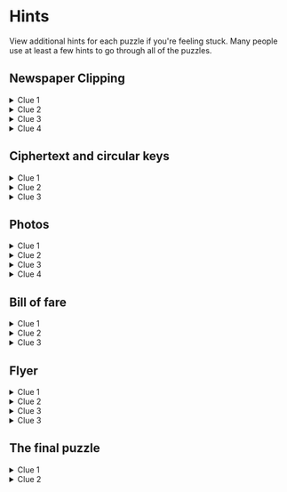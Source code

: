 # Hints

View additional hints for each puzzle if you're feeling stuck. Many people use at least a few hints to go through all of the puzzles.

## Newspaper Clipping

<details><summary>Clue 1</summary>
<p>

The ad on the back and the newspaper's tagline both give a clue for what is very strange about each of the four articles.

</p>
</details>

<details><summary>Clue 2</summary>
<p>

Each of the four articles uses long-winded phrases in lieu of a common word.

</p>
</details>

<details><summary>Clue 3</summary>
<p>

The common words that are not used all are homophones. Can you figure out of what? 

</p>
</details>
 
<details><summary>Clue 4</summary>
<p>

Once you get a word from the four newspaper articles, you need to figure out which location on the map best fits the word. You may want to consider synonyms.

</p>
</details>

## Ciphertext and circular keys

<details><summary>Clue 1</summary>
<p>

Use 1 key at a time with the ciphertext.

</p>
</details>

<details><summary>Clue 2</summary>
<p>

Rotate each key until you are able to see a word appear based on the lines that are fully connected.

</p>
</details>

<details><summary>Clue 3</summary>
<p>

Each key gives a word. All three keys reveal a phrase that refers to a location on the map.

</p>
</details>

## Photos

<details><summary>Clue 1</summary>
<p>

You'll likely need to use the Internet to do some sleuthing and figure out the landmarks.

</p>
</details>

<details><summary>Clue 2</summary>
<p>

Each of the photos reveals a famous landmark in England.

</p>
</details>

<details><summary>Clue 3</summary>
<p>

What is in the photo may look slightly different from the present day.

</p>
</details>

<details><summary>Clue 4</summary>
<p>

Each landmark's name consists of two words. Take the common letters between the two words (each photo yields 1-2 common letters).

</p>
</details>

## Bill of fare

<details><summary>Clue 1</summary>
<p>

Study the dishes and their corresponding prices together.

</p>
</details>

<details><summary>Clue 2</summary>
<p>

Each dish and price pair results in a part of the answer. The name of the restaurant may provide a clue for what to do.

</p>
</details>

<details><summary>Clue 3</summary>
<p>

The 's' and 'd' stand for old currencies that was used in Britain during this time period.

</p>
</details>

## Flyer

<details><summary>Clue 1</summary>
<p>

The  flyer's title and theme contain a clue of what to do.

</p>
</details>

<details><summary>Clue 2</summary>
<p>

Have you tried spelling?

</p>
</details>

<details><summary>Clue 3</summary>
<p>

Each word in the title traces out a letter.

</p>
</details>

<details><summary>Clue 3</summary>
<p>

Unscramble the four letters to reveal a word that refers to a location on the map.

</p>
</details>

## The final puzzle

<details><summary>Clue 1</summary>
<p>

Once you have all of the other puzzles solved, you will be able to solve the final puzzle.

</p>
</details>

<details><summary>Clue 2</summary>
<p>

Use the coordinates on the map.

</p>
</details>
